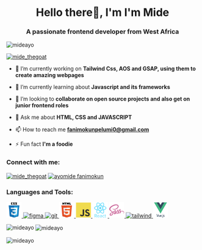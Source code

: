 <h1 align="center">Hello there👋, I'm I'm Mide</h1>
<h3 align="center">A passionate frontend developer from West Africa</h3>

<p align="left"> <img src="https://komarev.com/ghpvc/?username=mideayo&label=Profile%20views&color=0e75b6&style=flat" alt="mideayo" /> </p>

<p align="left"> <a href="https://twitter.com/mide_thegoat" target="blank"><img src="https://img.shields.io/twitter/follow/mide_thegoat?logo=twitter&style=for-the-badge" alt="mide_thegoat" /></a> </p>

- 🔭 I’m currently working on **Tailwind Css, AOS and GSAP, using them to create amazing webpages**

- 🌱 I’m currently learning about **Javascript and its frameworks**

- 🤝 I’m looking to **collaborate on open source projects and also get on junior frontend roles**

- 💬 Ask me about **HTML, CSS and JAVASCRIPT**

- 📫 How to reach me **fanimokunpelumi0@gmail.com**

- ⚡ Fun fact **I'm a foodie**

<h3 align="left">Connect with me:</h3>
<p align="left">
<a href="https://twitter.com/mide_thegoat" target="blank"><img align="center" src="https://raw.githubusercontent.com/rahuldkjain/github-profile-readme-generator/master/src/images/icons/Social/twitter.svg" alt="mide_thegoat" height="30" width="40" /></a>
<a href="https://linkedin.com/in/ayomide fanimokun" target="blank"><img align="center" src="https://raw.githubusercontent.com/rahuldkjain/github-profile-readme-generator/master/src/images/icons/Social/linked-in-alt.svg" alt="ayomide fanimokun" height="30" width="40" /></a>
</p>

<h3 align="left">Languages and Tools:</h3>
<p align="left"> <a href="https://www.w3schools.com/css/" target="_blank" rel="noreferrer"> <img src="https://raw.githubusercontent.com/devicons/devicon/master/icons/css3/css3-original-wordmark.svg" alt="css3" width="40" height="40"/> </a> <a href="https://www.figma.com/" target="_blank" rel="noreferrer"> <img src="https://www.vectorlogo.zone/logos/figma/figma-icon.svg" alt="figma" width="40" height="40"/> </a> <a href="https://git-scm.com/" target="_blank" rel="noreferrer"> <img src="https://www.vectorlogo.zone/logos/git-scm/git-scm-icon.svg" alt="git" width="40" height="40"/> </a> <a href="https://www.w3.org/html/" target="_blank" rel="noreferrer"> <img src="https://raw.githubusercontent.com/devicons/devicon/master/icons/html5/html5-original-wordmark.svg" alt="html5" width="40" height="40"/> </a> <a href="https://developer.mozilla.org/en-US/docs/Web/JavaScript" target="_blank" rel="noreferrer"> <img src="https://raw.githubusercontent.com/devicons/devicon/master/icons/javascript/javascript-original.svg" alt="javascript" width="40" height="40"/> </a> <a href="https://reactjs.org/" target="_blank" rel="noreferrer"> <img src="https://raw.githubusercontent.com/devicons/devicon/master/icons/react/react-original-wordmark.svg" alt="react" width="40" height="40"/> </a> <a href="https://sass-lang.com" target="_blank" rel="noreferrer"> <img src="https://raw.githubusercontent.com/devicons/devicon/master/icons/sass/sass-original.svg" alt="sass" width="40" height="40"/> </a> <a href="https://tailwindcss.com/" target="_blank" rel="noreferrer"> <img src="https://www.vectorlogo.zone/logos/tailwindcss/tailwindcss-icon.svg" alt="tailwind" width="40" height="40"/> </a> <a href="https://vuejs.org/" target="_blank" rel="noreferrer"> <img src="https://raw.githubusercontent.com/devicons/devicon/master/icons/vuejs/vuejs-original-wordmark.svg" alt="vuejs" width="40" height="40"/> </a> </p>

<p><img align="left" src="https://github-readme-stats.vercel.app/api/top-langs?username=mideayo&show_icons=true&locale=en&layout=compact" alt="mideayo" /></p>

<p>&nbsp;<img align="center" src="https://github-readme-stats.vercel.app/api?username=mideayo&show_icons=true&locale=en" alt="mideayo" /></p>

<p><img align="center" src="https://github-readme-streak-stats.herokuapp.com/?user=mideayo&" alt="mideayo" /></p>
